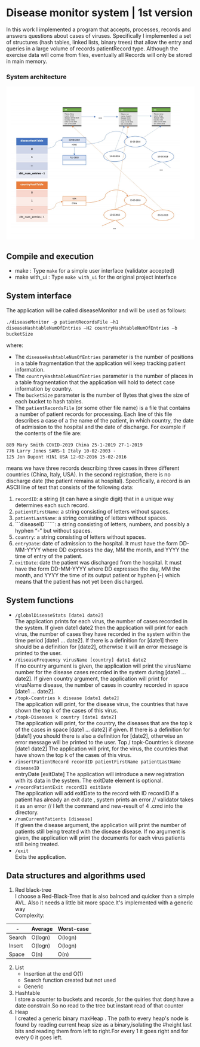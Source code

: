 # Disease monitor system | 1st version

In this work I implemented a program that accepts, processes, records and answers questions about cases of viruses. Specifically I implemented a set of structures (hash
tables, linked lists, binary trees) that allow the entry and queries in a large volume of records
patientRecord type. Although the exercise data will come from files, eventually all
Records will only be stored in main memory. 

### System architecture

![](./images/sp1.png?raw=true "System architecture")

## Compile and execution 
- make : Type ```make``` for a simple user interface (validator accepted)
- make with_ui  : Type ```make with_ui``` for the original project interface

## System interface 
The application will be called diseaseMonitor and will be used as follows:
```
./diseaseMonitor -p patientRecordsFile –h1 diseaseHashtableNumOfEntries –H2 countryHashtableNumOfEntries –b bucketSize
```
where:
- The ```diseaseHashtableNumOfEntries``` parameter is the number of positions in a table
fragmentation that the application will keep tracking patient information.
- The ```countryHashtableNumOfEntries``` parameter is the number of places in a table
fragmentation that the application will hold to detect case information by country.
- The ```bucketSize``` parameter is the number of Bytes that gives the size of each bucket to
hash tables.
- The ```patientRecordsFile``` (or some other file name) is a file that contains a number of
patient records for processing. Each line of this file describes a case of a
the name of the patient, in which country, the date of admission to the hospital and the
date of discharge. For example if the contents of the file are:
```
889 Mary Smith COVID-2019 China 25-1-2019 27-1-2019
776 Larry Jones SARS-1 Italy 10-02-2003 -
125 Jon Dupont H1N1 USA 12-02-2016 15-02-2016
```
means we have three records describing three cases in three different countries
(China, Italy, USA). In the second registration, there is no discharge date (the patient remains at
hospital). Specifically, a record is an ASCII line of text that consists of the following
data:
1. ```recordID```: a string (it can have a single digit) that in a unique way
determines each such record.
2. ```patientFirstName```: a string consisting of letters without spaces.
3. ```patientLastName```: a string consisting of letters without spaces.
4. ```diseaseID``````: a string consisting of letters, numbers, and possibly a
hyphen “-” but without spaces.
5. ```country```: a string consisting of letters without spaces.
6. ```entryDate```: date of admission to the hospital. It must have the form
DD-MM-YYYY where DD expresses the day, MM the month, and YYYY the time of entry
of the patient.
7. ```exitDate```: date the patient was discharged from the hospital. It must have the form
DD-MM-YYYY where DD expresses the day, MM the month, and YYYY the time of its output
patient or hyphen (-) which means that the patient has not yet been discharged.

## System functions

- ```/globalDiseaseStats [date1 date2]``` \
The application prints for each virus, the number of cases recorded in the system. If
given date1 date2 then the application will print for each virus, the number of cases they have
recorded in the system within the time period [date1 ... date2].
If there is a definition for [date1] there should be a definition for [date2], otherwise it will
an error message is printed to the user. 
- ```/diseaseFrequency virusName [country] date1 date2```\
If no country argument is given, the application will print the virusName number for the disease
cases recorded in the system during [date1 ... date2]. If given
country argument, the application will print for virusName disease, the number of cases in
country recorded in space [date1 ... date2]. 
- ```/topk-Countries k disease [date1 date2]```\
The application will print, for the disease virus, the countries that have shown the top k of the cases
of this virus. 
- ```/topk-Diseases k country [date1 date2]```\
The application will print, for the country, the diseases that are the top k of the cases
in space [date1 ... date2] if given. If there is a definition for [date1] you should
there is also a definition for [date2], otherwise an error message will be printed to the user.
Top / topk-Countries k disease [date1 date2]
The application will print, for the virus, the countries that have shown the top k of the cases
of this virus.
- ```/insertPatientRecord recordID patientFirstName patientLastName diseaseID```\
entryDate [exitDate]
The application will introduce a new registration with its data in the system. The exitDate element is
optional.
- ```/recordPatientExit recordID exitDate```\
The application will add exitDate to the record with ID recordID.If a patient has already an exit date , system prints an error // validator takes it as an error // I left the command and new-result of 4 .cmd into the directory.
- ```/numCurrentPatients [disease]```\
If given the disease argument, the application will print the number of patients still being treated with
the disease disease. If no argument is given, the application will print the documents for each virus
patients still being treated.
- ```/exit```\
Exits the application. 

## Data structures and algorithms used
1. Red black-tree \
I choose a Red-Black-Tree that is also balnced and quicker than a simple AVL.
Also it needs a little bit more space.It's implemented with a generic  way\
Complexity:

  | - |  Average | Worst-case  |
  |---|---|---|
  | Search  | O(logn)  |  O(logn) |
  | Insert  |  O(logn) | O(logn)  |
  | Space  |  O(n) | O(n)  | 

2. List
      - Insertion at the end O(1)
      - Search function created but not used
      - Generic
3. Hashtable \
I store a counter to buckets and records ,for the quiries that don;t have a date constrain.So no read to the tree but instant read of that counter
4. Heap \
I created a generic binary maxHeap . The path to every heap's node is found by reading current heap size as a binary,isolating the #height last bits and reading them from left to right.For every 1 it goes right and for every 0 it goes left.     












